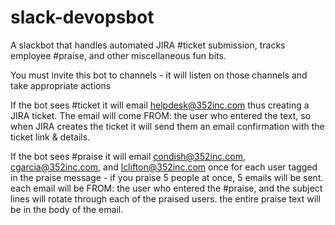# slack-devopsbot
A slackbot that handles automated JIRA #ticket submission, tracks employee #praise, and other miscellaneous fun bits.

You must invite this bot to channels - it will listen on those channels and take appropriate actions

If the bot sees #ticket it will email helpdesk@352inc.com thus creating a JIRA ticket. The email will come FROM: the user who entered the text, so when JIRA creates the ticket it will send them an email confirmation with the ticket link & details.


If the bot sees #praise it will email condish@352inc.com, cgarcia@352inc.com, and lclifton@352inc.com once for each user tagged in the praise message - if you praise 5 people at once, 5 emails will be sent. each email will be FROM: the user who entered the #praise, and the subject lines will rotate through each of the praised users. the entire praise text will be in the body of the email.